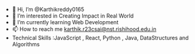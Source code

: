 - 👋 Hi, I’m @Karthikreddy0165
- 👀 I’m interested in Creating Impact in Real World
- 🌱 I’m currently learning Web Development
- 📫 How to reach me karthik.r23csai@nst.rishihood.edu.in
- Technical Skills :JavaScript , React, Python , Java, DataStructures and Algorithms 
<!---
Karthikreddy0165/Karthikreddy0165 is a ✨ special ✨ repository because its `README.md` (this file) appears on your GitHub profile.
You can click the Preview link to take a look at your changes.
--->
